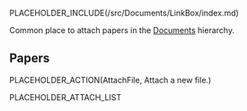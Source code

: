 PLACEHOLDER_INCLUDE(/src/Documents/LinkBox/index.md)

Common place to attach papers in the [Documents](/src/Documents/index.md) hierarchy.

## Papers

PLACEHOLDER_ACTION(AttachFile, Attach a new file.)

PLACEHOLDER_ATTACH_LIST
